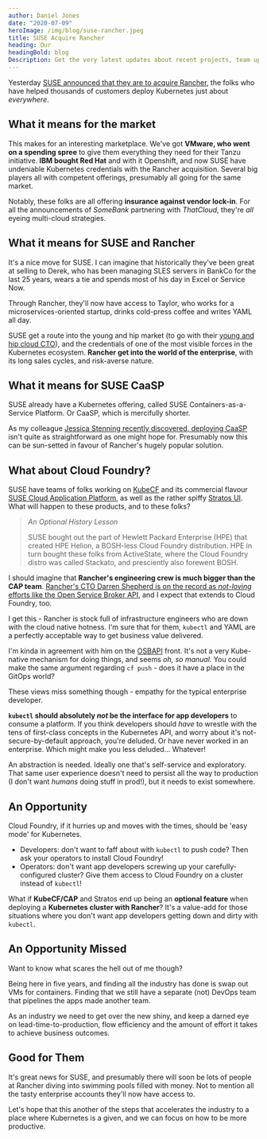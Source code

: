 ```yaml
---
author: Daniel Jones
date: "2020-07-09"
heroImage: /img/blog/suse-rancher.jpeg
title: SUSE Acquire Rancher
heading: Our
headingBold: blog
Description: Get the very latest updates about recent projects, team updates, thoughts and industry news from our team of EngineerBetter experts.
---
```


Yesterday [SUSE announced that they are to acquire Rancher](https://www.theregister.com/2020/07/09/suse_acquires_rancher/), the folks who have helped thousands of customers deploy Kubernetes just about _everywhere_.

## What it means for the market

This makes for an interesting marketplace. We've got **VMware, who went on a spending spree** to give them everything they need for their Tanzu initiative. **IBM bought Red Hat** and with it Openshift, and now SUSE have undeniable Kubernetes credentials with the Rancher acquisition. Several big players all with competent offerings, presumably all going for the same market.

Notably, these folks are all offering **insurance against vendor lock-in**. For all the announcements of _SomeBank_ partnering with _ThatCloud_, they're _all_ eyeing multi-cloud strategies.

## What it means for SUSE and Rancher

It's a nice move for SUSE. I can imagine that historically they've been great at selling to Derek, who has been managing SLES servers in BankCo for the last 25 years, wears a tie and spends most of his day in Excel or Service Now.

Through Rancher, they'll now have access to Taylor, who works for a microservices-oriented startup, drinks cold-press coffee and writes YAML all day.

SUSE get a route into the young and hip market (to go with their [young and hip cloud CTO](https://www.linkedin.com/in/rssfed23/)), and the credentials of one of the most visible forces in the Kubernetes ecosystem. **Rancher get into the world of the enterprise**, with its long sales cycles, and risk-averse nature.

## What it means for SUSE CaaSP

SUSE already have a Kubernetes offering, called SUSE Containers-as-a-Service Platform. Or CaaSP, which is mercifully shorter.

As my colleague [Jessica Stenning recently discovered, deploying CaaSP](/blog/suse-caasp-on-aws) isn't quite as straightforward as one might hope for. Presumably now this can be sun-setted in favour of Rancher's hugely popular solution.

## What about Cloud Foundry?

SUSE have teams of folks working on [KubeCF](https://www.cloudfoundry.org/kubecf/) and its commercial flavour [SUSE Cloud Application Platform](https://www.suse.com/products/cloud-application-platform/), as well as the rather spiffy [Stratos UI](https://github.com/cloudfoundry/stratos). What will happen to these products, and to these folks?

> _An Optional History Lesson_
>
> SUSE bought out the part of Hewlett Packard Enterprise (HPE) that created HPE Helion, a BOSH-less Cloud Foundry distribution. HPE in turn bought these folks from ActiveState, where the Cloud Foundry distro was called Stackato, and presciently also forewent BOSH.

I should imagine that **Rancher's engineering crew is much bigger than the CAP team**. [Rancher's CTO Darren Shepherd is on the record as _not-loving_ efforts like the Open Service Broker API](https://twitter.com/ibuildthecloud/status/1276905783029096454), and I expect that extends to Cloud Foundry, too.

I get this - Rancher is stock full of infrastructure engineers who are down with the cloud native hotness. I'm sure that for them, `kubectl` and YAML are a perfectly acceptable way to get business value delivered.

I'm kinda in agreement with him on the [OSBAPI](https://www.openservicebrokerapi.org/) front. It's not a very Kube-native mechanism for doing things, and seems _oh, so manual_. You could make the same argument regarding `cf push` - does it have a place in the GitOps world?

These views miss something though - empathy for the typical enterprise developer.

**`kubectl` should absolutely _not_ be the interface for app developers** to consume a platform. If you think developers should _have_ to wrestle with the tens of first-class concepts in the Kubernetes API, and worry about it's not-secure-by-default approach, you're deluded. Or have never worked in an enterprise. Which might make you less deluded... Whatever!

An abstraction is needed. Ideally one that's self-service and exploratory. That same user experience doesn't need to persist all the way to production (I don't want _humans_ doing stuff in prod!), but it needs to exist somewhere.

## An Opportunity

Cloud Foundry, if it hurries up and moves with the times, should be 'easy mode' for Kubernetes.

* Developers: don't want to faff about with `kubectl` to push code? Then ask your operators to install Cloud Foundry!
* Operators: don't want app developers screwing up your carefully-configured cluster? Give them access to Cloud Foundry on a cluster instead of `kubectl`!

What if **KubeCF/CAP** and Stratos end up being an **optional feature** when deploying a **Kubernetes cluster with Rancher**? It's a value-add for those situations where you don't want app developers getting down and dirty with `kubectl`.

## An Opportunity Missed

Want to know what scares the hell out of me though?

Being here in five years, and finding all the industry has done is swap out VMs for containers. Finding that we still have a separate (not) DevOps team that pipelines the apps made another team.

As an industry we need to get over the new shiny, and keep a darned eye on lead-time-to-production, flow efficiency and the amount of effort it takes to achieve business outcomes.

## Good for Them

It's great news for SUSE, and presumably there will soon be lots of people at Rancher diving into swimming pools filled with money. Not to mention all the tasty enterprise accounts they'll now have access to.

Let's hope that this another of the steps that accelerates the industry to a place where Kubernetes is a given, and we can focus on how to be more productive.
